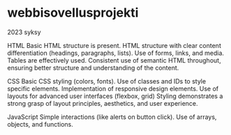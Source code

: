 # webbisovellusprojekti
 2023 syksy

HTML
Basic HTML structure is present.
HTML structure with clear content differentiation (headings, paragraphs, lists).
Use of forms, links, and media.
Tables are effectively used.
Consistent use of semantic HTML throughout, ensuring better structure and understanding of the content.

CSS
Basic CSS styling (colors, fonts).
Use of classes and IDs to style specific elements.
Implementation of responsive design elements.
Use of layouts for advanced user interfaces (flexbox, grid)
Styling demonstrates a strong grasp of layout principles, aesthetics, and user experience.

JavaScript
Simple interactions (like alerts on button click).
Use of arrays, objects, and functions.
